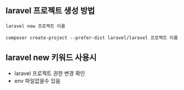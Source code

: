 ## laravel 프로젝트 생성 방법
```
laravel new 프로젝트 이름
```
```
composer create-project --prefer-dist laravel/laravel 프로젝트 이름
```
## laravel new 키워드 사용시
- laravel 프로젝트 권한 변경 확인
- env 파일없을수 있음
